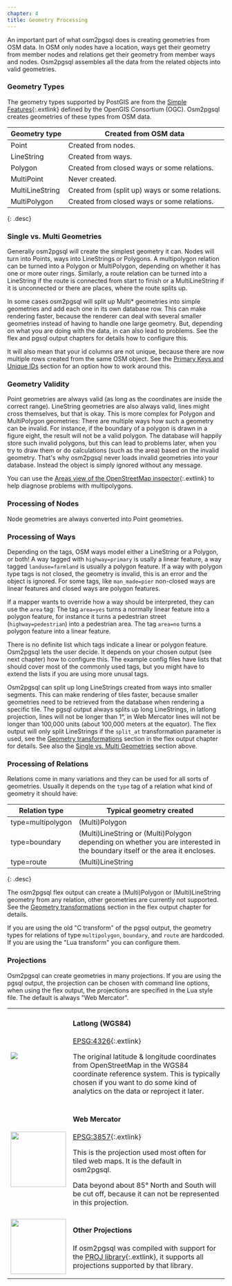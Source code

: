 ```yaml
---
chapter: 4
title: Geometry Processing
---
```


An important part of what osm2pgsql does is creating geometries from OSM
data. In OSM only nodes have a location, ways get their geometry from member
nodes and relations get their geometry from member ways and nodes. Osm2pgsql
assembles all the data from the related objects into valid geometries.

### Geometry Types

The geometry types supported by PostGIS are from the [Simple
Features](https://en.wikipedia.org/wiki/Simple_Features){:.extlink} defined by
the OpenGIS Consortium (OGC). Osm2pgsql creates geometries of these types
from OSM data.

| Geometry type   | Created from OSM data                           |
| --------------- | ----------------------------------------------- |
| Point           | Created from nodes.                             |
| LineString      | Created from ways.                              |
| Polygon         | Created from closed ways or some relations.     |
| MultiPoint      | Never created.                                  |
| MultiLineString | Created from (split up) ways or some relations. |
| MultiPolygon    | Created from closed ways or some relations.     |
{: .desc}

### Single vs. Multi Geometries

Generally osm2pgsql will create the simplest geometry it can. Nodes will turn
into Points, ways into LineStrings or Polygons. A multipolygon relation can be
turned into a Polygon or MultiPolygon, depending on whether it has one or more
outer rings. Similarly, a route relation can be turned into a LineString if
the route is connected from start to finish or a MultiLineString if it is
unconnected or there are places, where the route splits up.

In some cases osm2pgsql will split up Multi\* geometries into simple geometries
and add each one in its own database row. This can make rendering faster,
because the renderer can deal with several smaller geometries instead of having
to handle one large geometry. But, depending on what you are doing with the
data, in can also lead to problems. See the flex and pgsql output chapters
for details how to configure this.

It will also mean that your id columns are not unique, because there are now
multiple rows created from the same OSM object. See the [Primary Keys and
Unique IDs](#primary-keys-and-unique-ids) section for an option how to work
around this.

### Geometry Validity

Point geometries are always valid (as long as the coordinates are inside the
correct range). LineString geometries are also always valid, lines might cross
themselves, but that is okay. This is more complex for Polygon and MultiPolygon
geometries: There are multiple ways how such a geometry can be invalid. For
instance, if the boundary of a polygon is drawn in a figure eight, the result
will not be a valid polygon. The database will happily store such invalid
polygons, but this can lead to problems later, when you try to draw them or do
calculations (such as the area) based on the invalid geometry. That's why
osm2pgsql never loads invalid geometries into your database. Instead the object
is simply ignored without any message.

You can use the [Areas view of the OpenStreetMap
inspector](https://tools.geofabrik.de/osmi/?view=areas){:.extlink} to help
diagnose problems with multipolygons.

### Processing of Nodes

Node geometries are always converted into Point geometries.

### Processing of Ways

Depending on the tags, OSM ways model either a LineString or a Polygon, or
both! A way tagged with `highway=primary` is usally a linear feature, a way
tagged `landuse=farmland` is usually a polygon feature. If a way with polygon
type tags is not closed, the geometry is invalid, this is an error and the
object is ignored. For some tags, like `man_made=pier` non-closed ways are
linear features and closed ways are polygon features.

If a mapper wants to override how a way should be interpreted, they can use the
`area` tag: The tag `area=yes` turns a normally linear feature into a polygon
feature, for instance it turns a pedestrian street (`highway=pedestrian`) into
a pedestrian area. The tag `area=no` turns a polygon feature into a linear
feature.

There is no definite list which tags indicate a linear or polygon feature.
Osm2pgsql lets the user decide. It depends on your chosen output (see next
chapter) how to configure this. The example config files have lists that should
cover most of the commonly used tags, but you might have to extend the lists if
you are using more unusal tags.

Osm2pgsql can split up long LineStrings created from ways into smaller
segments. This can make rendering of tiles faster, because smaller geometries
need to be retrieved from the database when rendering a specific tile. The
pgsql output always splits up long LineStrings, in latlong projection, lines
will not be longer than 1°, in Web Mercator lines will not be longer than
100,000 units (about 100,000 meters at the equator). The flex output will only
split LineStrings if the `split_at` transformation parameter is used, see the
[Geometry transformations](#geometry-transformations) section in the flex
output chapter for details. See also the [Single vs. Multi
Geometries](#single-vs-multi-geometries) section above.

### Processing of Relations

Relations come in many variations and they can be used for all sorts of
geometries. Usually it depends on the `type` tag of a relation what kind of
geometry it should have:

| Relation type     | Typical geometry created  |
| ----------------- | ------------------------- |
| type=multipolygon | (Multi)Polygon            |
| type=boundary     | (Multi)LineString or (Multi)Polygon depending on whether you are interested in the boundary itself or the area it encloses. |
| type=route        | (Multi)LineString         |
{: .desc}

The osm2pgsql flex output can create a (Multi)Polygon or (Multi)LineString
geometry from any relation, other geometries are currently not supported. See
the [Geometry transformations](#geometry-transformations) section in the flex
output chapter for details.

If you are using the old "C transform" of the pgsql output, the geometry
types for relations of type `multipolygon`, `boundary`, and `route` are
hardcoded. If you are using the "Lua transform" you can configure them.

### Projections

Osm2pgsql can create geometries in many projections. If you are using the
pgsql output, the projection can be chosen with command line options, when
using the flex output, the projections are specified in the Lua style file.
The default is always "Web Mercator".

<table class="proj"><tr><td>
<a href="https://en.wikipedia.org/wiki/File:Equirectangular_projection_SW.jpg"><img src="{% link img/plate-carree.jpg %}"/></a>
</td><td markdown="1">

#### Latlong (WGS84)

[EPSG:4326](https://epsg.io/4326){:.extlink}

The original latitude & longitude coordinates from OpenStreetMap in the WGS84
coordinate reference system. This is typically chosen if you want to do some
kind of analytics on the data or reproject it later.

</td></tr><tr><td>
<a href="https://en.wikipedia.org/wiki/File:Mercator_projection_Square.JPG"><img width="128" src="{% link img/web-mercator.jpg %}"/></a>
</td><td markdown="1">

#### Web Mercator

[EPSG:3857](https://epsg.io/3857){:.extlink}

This is the projection used most often for tiled web maps. It is the default
in osm2pgsql.

Data beyond about 85° North and South will be cut off, because it can not be
represented in this projection.

</td></tr><tr><td>
<a href="https://en.wikipedia.org/wiki/File:Mollweide_projection_SW.jpg"><img width="128" src="{% link img/mollweide.png %}"/></a>
</td><td markdown="1">

#### Other Projections

If osm2pgsql was compiled with support for the [PROJ
library](https://proj.org/){:.extlink}, it supports all projections supported
by that library.

</td></tr></table>
